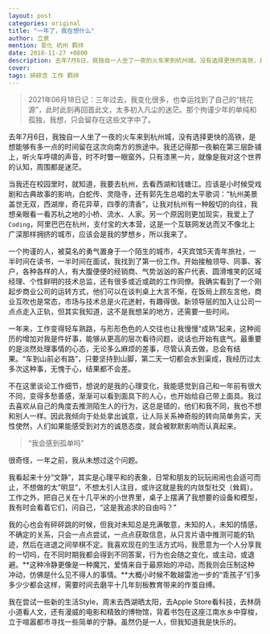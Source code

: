 ```yaml
---
layout: post
categories: original
title: "一年了，我在想什么"
author: 立泉
mention: 变化 杭州 羁绊
date: 2018-11-27 +0800
description: 去年7月6日，我独自一人坐了一夜的火车来到杭州城，没有选择更快的高铁，是想能够有多一点的时间留在这次向南方的旅途中。我还记得那一夜躺在第三层卧铺上，听火车呼啸的声音，时不时瞥一眼窗外，只有漆黑一片，就像是我对这个世界的认知，周围都是迷茫。
cover: 
tags: 碎碎念 工作 羁绊
---
```


> 2021年06月18日记：三年过去，我变化很多，也幸运找到了自己的“桃花源”，此时此刻再回首此文，太多初入凡尘的迷茫。那个拘谨少年的单纯和孤独，我想，只会留存在这些文字中了。

去年7月6日，我独自一人坐了一夜的火车来到杭州城，没有选择更快的高铁，是想能够有多一点的时间留在这次向南方的旅途中。我还记得那一夜躺在第三层卧铺上，听火车呼啸的声音，时不时瞥一眼窗外，只有漆黑一片，就像是我对这个世界的认知，周围都是迷茫。

当我还在校园里时，就知道，我要去杭州，去看西湖和钱塘江。应该是小时候受戏剧和古典故事的影响，白蛇传、灵隐寺，还有郭先生总唱的太平歌词：“杭州美景盖世无双，西湖岸，奇花异草，四季的清香”，让我对杭州有一种殷切的向往，我想亲眼看一看苏杭之地的小桥、流水、人家。另一个原因则更加现实，我爱上了`Coding`，阿里巴巴在杭州，支付宝的大本营，这是一个互联网发达而又不像北上广深那样拥挤的城市，应该会是我的梦想乡，所以我来了。

一个拘谨的人，被莫名的勇气置身于一个陌生的城市，4天宾馆5天青年旅社，一半时间在读书，一半时间在面试，我找到了第一份工作。开始接触领导、同事、客户，各种各样的人，有大腹便便的经销商、气势汹汹的客户代表、圆滑堆笑的区域经理、个性鲜明的技术总监，还有很多或近或疏的工作同僚。我确实看到了一个刚起步商业公司的运转方式，他们可以在谈判桌上大言不惭，在饭局上顾左言他，商业互吹也是常态，市场与技术总是火花迸射，有趣得很。新领导层的加入让公司一点点走入正轨，但其实我知道，这不是我想呆的地方，还需要一些时间。

一年来，工作变得轻车熟路，与形形色色的人交往也让我慢慢“成熟”起来，这种阅历的增加对我是件好事，能够从更高的层次看待问题，说话也开始有底气。最重要的是淡然处理事情的心态，无论多么麻烦的差事，尽管认真去做，总会有结果。“车到山前必有路”，只要坚持到山脚，第二天一切都会水到渠成，我经历过太多次这种事，无愧于心，结果都不会差。

不在这里谈论工作细节，想说的是我的心理变化，我能感觉到自己和一年前有很大不同，变得多愁善感，渐渐可以看到面具下的人心，也开始给自己带上面具。我过去喜欢从自己的角度去推测陌生人的行为，这总是错的，他们和我不同，我也不想和别人一样。因此我倾向于处处拿出诚意，让人际关系神奇般的转向简单务实，天性使然，人们如果能感受到对方的诚恳态度，就会被默默影响而认真起来。

> “我会感到孤单吗”

很奇怪，一年之前，我从未想过这个问题。

我看起来十分“文静”，其实是心理平和的表象，日常和朋友的玩玩闹闹也会适可而止，不想做的太“明显”，不想太引人注目，或许这就是我的内敛型社交（耸肩）。工作之外，把自己关在十几平米的小世界里，桌子上摆满了我想要的设备和模型，我有时会看着它们，问自己，“这是我追求的自由吗？”

我的心也会有砰砰跳的时候，但我对未知总是充满敬意，未知的人，未知的情感，不确定的关系，只会一点点尝试，一点点获取信息，从只言片语中推测可能的轨迹，然后在进退之间举棋不定。我喜欢现在的生活方式吗，我愿意为一个人分享我的一切吗，在不同时期我都会得到不同答案，行为也会随之变化，或主动，或退避。**这种冷静更像是一种魔咒，爱情来自于最原始的冲动，而我则会压制这种冲动，仿佛是什么见不得人的事情。**大概小时候不敢越雷池一步的“乖孩子”们多多少少都会这样，需要时间去磨平十几年刻板教育带来的作茧自缚。

我在尝试一些新的生活Style，周末去西湖晒太阳，去Apple Store看科技，去林荫小道看人文，还有漫威的电影和精致的博物馆，背着书包在这座江南水乡中穿梭，立于喧嚣都市寻找一些简单的宁静。虽然仍是一人，但我知道我是快乐的。